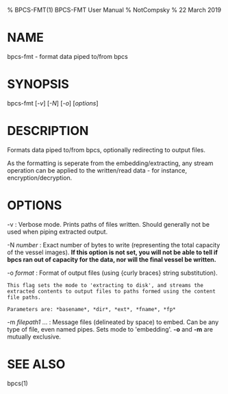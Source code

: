 % BPCS-FMT(1) BPCS-FMT User Manual
% NotCompsky
% 22 March 2019

# NAME

bpcs-fmt - format data piped to/from bpcs

# SYNOPSIS

bpcs-fmt [*-v*] [*-N*] [*-o*] [*options*]

# DESCRIPTION

Formats data piped to/from bpcs, optionally redirecting to output files.

As the formatting is seperate from the embedding/extracting, any stream operation can be applied to the written/read data - for instance, encryption/decryption.

# OPTIONS

-v
:   Verbose mode. Prints paths of files written. Should generally not be used when piping extracted output.

-N *number*
:   Exact number of bytes to write (representing the total capacity of the vessel images).
    **If this option is not set, you will not be able to tell if bpcs ran out of capacity for the data, nor will the final vessel be written.**

-o *format*
:   Format of output files (using {curly braces} string substitution).

    This flag sets the mode to 'extracting to disk', and streams the extracted contents to output files to paths formed using the content file paths.

    Parameters are: *basename*, *dir*, *ext*, *fname*, *fp*

-m *filepath1* ...
:   Message files (delineated by space) to embed.
    Can be any type of file, even named pipes.
    Sets mode to 'embedding'.
    **-o** and **-m** are mutually exclusive.

# SEE ALSO
bpcs(1)
